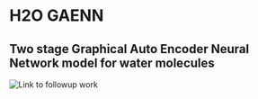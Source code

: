# H2O GAENN
## Two stage Graphical Auto Encoder Neural Network model for water molecules

<!-- mention a link  -->

![Link to followup work](https://github.com/Imami-syed/watermodel)
